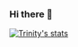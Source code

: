 ### Hi there 👋

<!--
**TrinityChristiana/TrinityChristiana** is a ✨ _special_ ✨ repository because its `README.md` (this file) appears on your GitHub profile.

Here are some ideas to get you started:

- 🔭 I’m currently working on ...
- 🌱 I’m currently learning ...
- 👯 I’m looking to collaborate on ...
- 🤔 I’m looking for help with ...
- 💬 Ask me about ...
- 📫 How to reach me: ...
- 😄 Pronouns: ...
- ⚡ Fun fact: ...
-->

[![Trinity's stats](https://github-readme-stats.vercel.app/api?username=TrinityChristiana)](https://github.com/anuraghazra/github-readme-stats)
